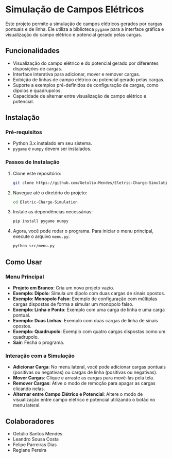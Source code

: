 # Simulação de Campos Elétricos

Este projeto permite a simulação de campos elétricos gerados por cargas pontuais e de linha. Ele utiliza a biblioteca `pygame` para a interface gráfica e visualização do campo elétrico e potencial gerado pelas cargas.

## Funcionalidades

- Visualização do campo elétrico e do potencial gerado por diferentes disposições de cargas.
- Interface interativa para adicionar, mover e remover cargas.
- Exibição de linhas de campo elétrico ou potencial gerado pelas cargas.
- Suporte a exemplos pré-definidos de configuração de cargas, como dipolos e quadrupolos.
- Capacidade de alternar entre visualização de campo elétrico e potencial.

## Instalação

### Pré-requisitos

- Python 3.x instalado em seu sistema.
- `pygame` e `numpy` devem ser instalados.

### Passos de Instalação

1. Clone este repositório:

    ```bash
    git clone https://github.com/Getulio-Mendes/Eletric-Charge-Simulation.git
    ```

2. Navegue até o diretório do projeto:

    ```bash
    cd Eletric-Charge-Simulation
    ```

3. Instale as dependências necessárias:

    ```bash
    pip install pygame numpy
    ```

4. Agora, você pode rodar o programa. Para iniciar o menu principal, execute o arquivo `menu.py`:

    ```bash
    python src/menu.py
    ```

## Como Usar

### Menu Principal

- **Projeto em Branco**: Cria um novo projeto vazio.
- **Exemplo: Dipolo**: Simula um dipolo com duas cargas de sinais opostos.
- **Exemplo: Monopolo Falso**: Exemplo de configuração com múltiplas cargas dispostas de forma a simular um monopolo falso.
- **Exemplo: Linha e Ponto**: Exemplo com uma carga de linha e uma carga pontual.
- **Exemplo: Duas Linhas**: Exemplo com duas cargas de linha de sinais opostos.
- **Exemplo: Quadrupolo**: Exemplo com quatro cargas dispostas como um quadrupolo.
- **Sair**: Fecha o programa.

### Interação com a Simulação

- **Adicionar Carga**: No menu lateral, você pode adicionar cargas pontuais (positivas ou negativas) ou cargas de linha (positivas ou negativas).
- **Mover Cargas**: Clique e arraste as cargas para movê-las pela tela.
- **Remover Cargas**: Ative o modo de remoção para apagar as cargas clicando nelas.
- **Alternar entre Campo Elétrico e Potencial**: Altere o modo de visualização entre campo elétrico e potencial utilizando o botão no menu lateral.

## Colaboradores

- Getúlio Santos Mendes
- Leandro Sousa Costa
- Felipe Parreiras Dias
- Regiane Pereira
